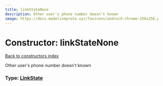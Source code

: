 ```yaml
---
title: linkStateNone
description: Other user's phone number doesn't known
image: https://docs.madelineproto.xyz/favicons/android-chrome-256x256.png
---
```

# Constructor: linkStateNone  
[Back to constructors index](index.md)



Other user's phone number doesn't known




### Type: [LinkState](../types/LinkState.md)


